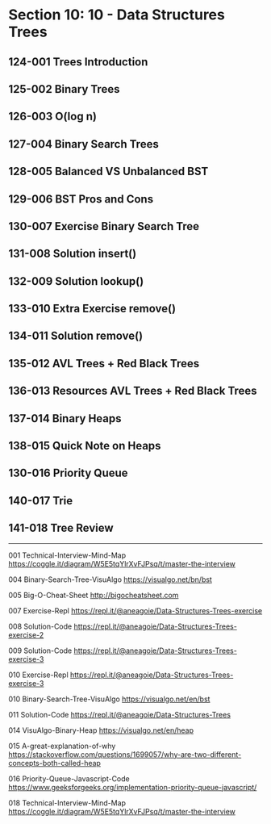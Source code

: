 # Section 10: 10 - Data Structures Trees

## 124-001 Trees Introduction

## 125-002 Binary Trees
## 126-003 O(log n)
## 127-004 Binary Search Trees
## 128-005 Balanced VS Unbalanced BST
## 129-006 BST Pros and Cons
## 130-007 Exercise Binary Search Tree
## 131-008 Solution insert()
## 132-009 Solution lookup()
## 133-010 Extra Exercise remove()
## 134-011 Solution remove()
## 135-012 AVL Trees + Red Black Trees
## 136-013 Resources AVL Trees + Red Black Trees
## 137-014 Binary Heaps
## 138-015 Quick Note on Heaps
## 130-016 Priority Queue
## 140-017 Trie
## 141-018 Tree Review

---

001 Technical-Interview-Mind-Map
https://coggle.it/diagram/W5E5tqYlrXvFJPsq/t/master-the-interview

004 Binary-Search-Tree-VisuAlgo
https://visualgo.net/bn/bst

005 Big-O-Cheat-Sheet
http://bigocheatsheet.com

007 Exercise-Repl
https://repl.it/@aneagoie/Data-Structures-Trees-exercise

008 Solution-Code
https://repl.it/@aneagoie/Data-Structures-Trees-exercise-2

009 Solution-Code
https://repl.it/@aneagoie/Data-Structures-Trees-exercise-3

010 Exercise-Repl
https://repl.it/@aneagoie/Data-Structures-Trees-exercise-3

010 Binary-Search-Tree-VisuAlgo
https://visualgo.net/en/bst

011 Solution-Code
https://repl.it/@aneagoie/Data-Structures-Trees

014 VisuAlgo-Binary-Heap
https://visualgo.net/en/heap

015 A-great-explanation-of-why
https://stackoverflow.com/questions/1699057/why-are-two-different-concepts-both-called-heap

016 Priority-Queue-Javascript-Code
https://www.geeksforgeeks.org/implementation-priority-queue-javascript/

018 Technical-Interview-Mind-Map
https://coggle.it/diagram/W5E5tqYlrXvFJPsq/t/master-the-interview
